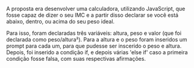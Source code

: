 A proposta era desenvolver uma calculadora, utilizando JavaScript, que fosse capaz de dizer o seu IMC e a partir disso declarar se você está abaixo, dentro, ou acima do seu peso ideal. 

Para isso, foram declaradas três variáveis: altura, peso e valor (que foi declarada como peso/altura²).
Para a altura e o peso foram inseridos um prompt para cada um, para que pudesse ser inscerido o peso e altura. Depois, foi inserido a condição if, e depois várias 'else if' caso a primeira condição fosse falsa, com suas respectivas afirmações.  
